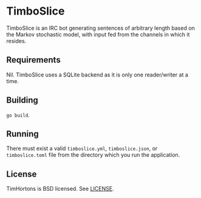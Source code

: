 # TimboSlice

TimboSlice is an IRC bot generating sentences of arbitrary length based on the Markov stochastic model, with input fed from the channels in which it resides.

## Requirements

Nil. TimboSlice uses a SQLite backend as it is only one reader/writer at a time.

## Building

`go build`.

## Running

There must exist a valid `timboslice.yml`, `timboslice.json`, or `timboslice.toml` file from the directory which you run the application.

## License

TimHortons is BSD licensed. See [LICENSE](./LICENSE).

